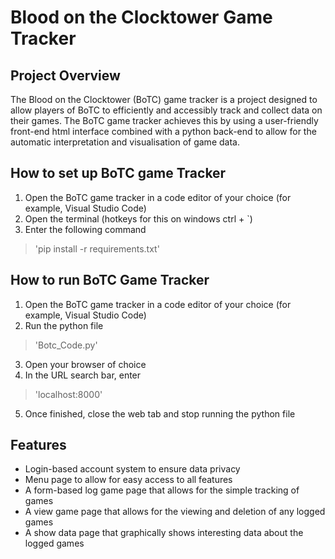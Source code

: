# Blood on the Clocktower Game Tracker

## Project Overview
The Blood on the Clocktower (BoTC) game tracker is a project designed to allow players of BoTC to efficiently and accessibly track and collect data on their games. The BoTC game tracker achieves this by using a user-friendly front-end html interface combined with a python back-end to allow for the automatic interpretation and visualisation of game data. 

## How to set up BoTC game Tracker
1. Open the BoTC game tracker in a code editor of your choice (for example, Visual Studio Code)
2. Open the terminal (hotkeys for this on windows ctrl + `)
3. Enter the following command
> 'pip install -r requirements.txt'

## How to run BoTC Game Tracker
1. Open the BoTC game tracker in a code editor of your choice (for example, Visual Studio Code)
2. Run the python file
> 'Botc_Code.py'
3. Open your browser of choice
4. In the URL search bar, enter
> 'localhost:8000'
5. Once finished, close the web tab and stop running the python file

## Features
- Login-based account system to ensure data privacy
- Menu page to allow for easy access to all features
- A form-based log game page that allows for the simple tracking of games
- A view game page that allows for the viewing and deletion of any logged games
- A show data page that graphically shows interesting data about the logged games